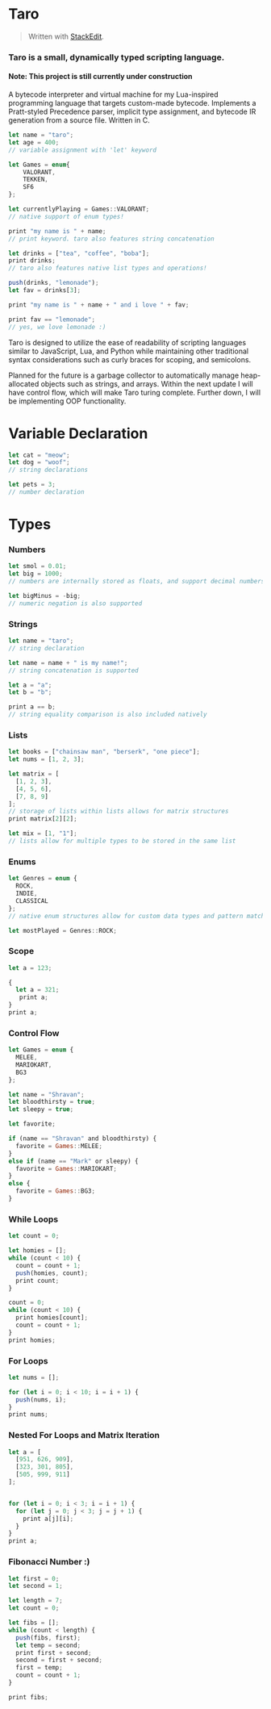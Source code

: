 # Taro
> Written with [StackEdit](https://stackedit.io/).
### Taro is a small, dynamically typed scripting language. 
#### Note: This project is still currently under construction

A bytecode interpreter and virtual machine for my Lua-inspired programming language that targets custom-made bytecode. Implements a Pratt-styled Precedence parser, implicit type assignment, and bytecode IR generation from a source file. Written in C.

```js
let name = "taro";
let age = 400;
// variable assignment with 'let' keyword

let Games = enum{
	VALORANT,
	TEKKEN,
	SF6
};

let currentlyPlaying = Games::VALORANT;
// native support of enum types!

print "my name is " + name;
// print keyword. taro also features string concatenation

let drinks = ["tea", "coffee", "boba"];
print drinks;
// taro also features native list types and operations!

push(drinks, "lemonade");
let fav = drinks[3];

print "my name is " + name + " and i love " + fav;

print fav == "lemonade";
// yes, we love lemonade :)
```

Taro is designed to utilize the ease of readability of scripting languages similar to JavaScript, Lua, and Python while maintaining other traditional syntax  considerations such as curly braces for scoping, and semicolons. 

Planned for the future is a garbage collector to automatically manage heap-allocated objects such as strings, and arrays. Within the next update I will have control flow, which will make Taro turing complete. Further down, I will be implementing OOP functionality.

# Variable Declaration
```js
let cat = "meow";
let dog = "woof";
// string declarations

let pets = 3;
// number declaration
```
# Types
### Numbers
```js
let smol = 0.01;
let big = 1000;
// numbers are internally stored as floats, and support decimal numbers.

let bigMinus = -big;
// numeric negation is also supported
```

### Strings
```js
let name = "taro";
// string declaration

let name = name + " is my name!";
// string concatenation is supported

let a = "a";
let b = "b";

print a == b;
// string equality comparison is also included natively
```

### Lists
```js
let books = ["chainsaw man", "berserk", "one piece"];
let nums = [1, 2, 3];

let matrix = [
  [1, 2, 3],
  [4, 5, 6],
  [7, 8, 9]
];
// storage of lists within lists allows for matrix structures
print matrix[2][2];

let mix = [1, "1"];
// lists allow for multiple types to be stored in the same list
```

### Enums
```js
let Genres = enum {
  ROCK,
  INDIE,
  CLASSICAL	
};
// native enum structures allow for custom data types and pattern matching!

let mostPlayed = Genres::ROCK;
```

### Scope

```js
let a = 123;

{
  let a = 321;
   print a;
}
print a;
```

### Control Flow

```js
let Games = enum {
  MELEE,
  MARIOKART,
  BG3
};

let name = "Shravan";
let bloodthirsty = true;
let sleepy = true;

let favorite;

if (name == "Shravan" and bloodthirsty) {
  favorite = Games::MELEE;
}
else if (name == "Mark" or sleepy) {
  favorite = Games::MARIOKART;
}
else {
  favorite = Games::BG3;
}

```
### While Loops
```js
let count = 0;

let homies = [];
while (count < 10) {
  count = count + 1;
  push(homies, count);
  print count;
}

count = 0;
while (count < 10) {
  print homies[count];
  count = count + 1;
}
print homies;
```
### For Loops 
```js
let nums = [];

for (let i = 0; i < 10; i = i + 1) {
  push(nums, i);
}
print nums;
```

### Nested For Loops and Matrix Iteration
```js
let a = [
  [951, 626, 909],
  [323, 301, 805],
  [505, 999, 911]
];


for (let i = 0; i < 3; i = i + 1) {
  for (let j = 0; j < 3; j = j + 1) {
    print a[j][i];
  }
}
print a;
```
### Fibonacci Number :)
```js
let first = 0;
let second = 1;

let length = 7;
let count = 0;

let fibs = [];
while (count < length) {
  push(fibs, first);
  let temp = second;
  print first + second;
  second = first + second;
  first = temp;
  count = count + 1;
}

print fibs;
```
